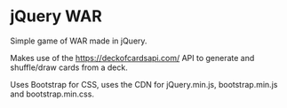 # jQuery WAR

Simple game of WAR made in jQuery. 

Makes use of the https://deckofcardsapi.com/ API to generate and shuffle/draw cards from a deck.

Uses Bootstrap for CSS, uses the CDN for jQuery.min.js, bootstrap.min.js and bootstrap.min.css.
